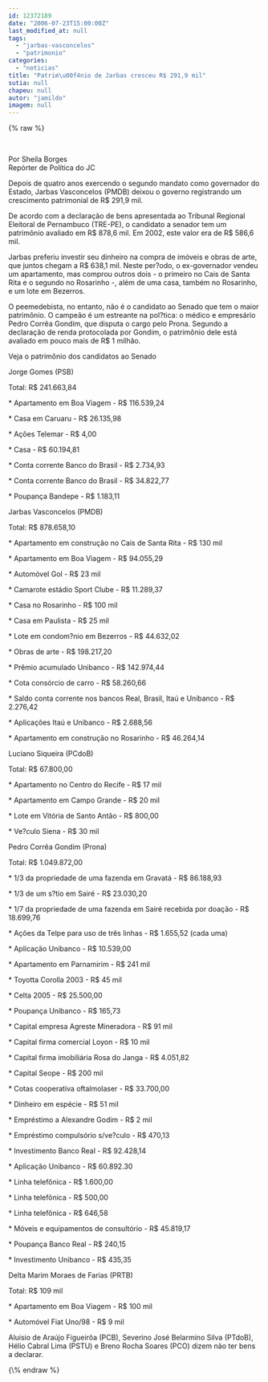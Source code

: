 ```yaml
---
id: 12372189
date: "2006-07-23T15:00:00Z"
last_modified_at: null
tags:
  - "jarbas-vasconcelos"
  - "patrimonio"
categories:
  - "noticias"
title: "Patrim\u00f4nio de Jarbas cresceu R$ 291,9 mil"
sutia: null
chapeu: null
autor: "jamildo"
imagem: null
---
```

{\% raw %}
<p>&nbsp;</p>
<p>Por Sheila Borges<br />Rep&oacute;rter de Pol&iacute;tica do JC</p>
<p>Depois de quatro anos exercendo o segundo mandato como governador do Estado, Jarbas Vasconcelos (PMDB) deixou o governo registrando um crescimento patrimonial de R$ 291,9 mil.</p>
<p>De acordo com a declara&ccedil;&atilde;o de bens apresentada ao Tribunal Regional Eleitoral de Pernambuco (TRE-PE), o candidato a senador tem um patrim&ocirc;nio avaliado em R$ 878,6 mil. Em 2002, este valor era de R$ 586,6 mil.</p>
<p>Jarbas preferiu investir seu dinheiro na compra de im&oacute;veis e obras de arte, que juntos chegam a R$ 638,1 mil. Neste per?odo, o ex-governador vendeu um apartamento, mas comprou outros dois - o primeiro no Cais de Santa Rita e o segundo no Rosarinho -, al&eacute;m de uma casa, tamb&eacute;m no Rosarinho, e um lote em Bezerros.</p>
<p>O peemedebista, no entanto, n&atilde;o &eacute; o candidato ao Senado que tem o maior patrim&ocirc;nio. O campe&atilde;o &eacute; um estreante na pol?tica: o m&eacute;dico e empres&aacute;rio Pedro Corr&ecirc;a Gondim, que disputa o cargo pelo Prona. Segundo a declara&ccedil;&atilde;o de renda protocolada por Gondim, o patrim&ocirc;nio dele est&aacute; avaliado em pouco mais de R$ 1 milh&atilde;o.</p>
<p>Veja o patrim&ocirc;nio dos candidatos ao Senado</p>
<p>Jorge Gomes (PSB)</p>
<p>Total: R$ 241.663,84</p>
<p>* Apartamento em Boa Viagem - R$ 116.539,24</p>
<p>* Casa em Caruaru - R$ 26.135,98</p>
<p>* A&ccedil;&otilde;es Telemar - R$ 4,00</p>
<p>* Casa - R$ 60.194,81</p>
<p>* Conta corrente Banco do Brasil - R$ 2.734,93</p>
<p>* Conta corrente Banco do Brasil - R$ 34.822,77</p>
<p>* Poupan&ccedil;a Bandepe - R$ 1.183,11</p>
<p>Jarbas Vasconcelos (PMDB)</p>
<p>Total: R$ 878.658,10</p>
<p>* Apartamento em constru&ccedil;&atilde;o no Cais de Santa Rita - R$ 130 mil</p>
<p>* Apartamento em Boa Viagem - R$ 94.055,29</p>
<p>* Autom&oacute;vel Gol - R$ 23 mil</p>
<p>* Camarote est&aacute;dio Sport Clube - R$ 11.289,37</p>
<p>* Casa no Rosarinho - R$ 100 mil</p>
<p>* Casa em Paulista - R$ 25 mil</p>
<p>* Lote em condom?nio em Bezerros - R$ 44.632,02</p>
<p>* Obras de arte - R$ 198.217,20</p>
<p>* Pr&ecirc;mio acumulado Unibanco - R$ 142.974,44</p>
<p>* Cota cons&oacute;rcio de carro - R$ 58.260,66</p>
<p>* Saldo conta corrente nos bancos Real, Brasil, Ita&uacute; e Unibanco - R$ 2.276,42</p>
<p>* Aplica&ccedil;&otilde;es Ita&uacute; e Unibanco - R$ 2.688,56</p>
<p>* Apartamento em constru&ccedil;&atilde;o no Rosarinho - R$ 46.264,14</p>
<p>Luciano Siqueira (PCdoB)</p>
<p>Total: R$ 67.800,00</p>
<p>* Apartamento no Centro do Recife - R$ 17 mil</p>
<p>* Apartamento em Campo Grande - R$ 20 mil</p>
<p>* Lote em Vit&oacute;ria de Santo Ant&atilde;o - R$ 800,00</p>
<p>* Ve?culo Siena - R$ 30 mil</p>
<p>Pedro Corr&ecirc;a Gondim (Prona)</p>
<p>Total: R$ 1.049.872,00</p>
<p>* 1/3 da propriedade de uma fazenda em Gravat&aacute; - R$ 86.188,93</p>
<p>* 1/3 de um s?tio em Sair&eacute; - R$ 23.030,20</p>
<p>* 1/7 da propriedade de uma fazenda em Sair&eacute; recebida por doa&ccedil;&atilde;o - R$ 18.699,76</p>
<p>* A&ccedil;&otilde;es da Telpe para uso de tr&ecirc;s linhas - R$ 1.655,52 (cada uma)</p>
<p>* Aplica&ccedil;&atilde;o Unibanco - R$ 10.539,00</p>
<p>* Apartamento em Parnamirim - R$ 241 mil</p>
<p>* Toyotta Corolla 2003 - R$ 45 mil</p>
<p>* Celta 2005 - R$ 25.500,00</p>
<p>* Poupan&ccedil;a Unibanco - R$ 165,73</p>
<p>* Capital empresa Agreste Mineradora - R$ 91 mil</p>
<p>* Capital firma comercial Loyon - R$ 10 mil</p>
<p>* Capital firma imobili&aacute;ria Rosa do Janga - R$ 4.051,82</p>
<p>* Capital Seope - R$ 200 mil</p>
<p>* Cotas cooperativa oftalmolaser - R$ 33.700,00</p>
<p>* Dinheiro em esp&eacute;cie - R$ 51 mil</p>
<p>* Empr&eacute;stimo a Alexandre Godim - R$ 2 mil</p>
<p>* Empr&eacute;stimo compuls&oacute;rio s/ve?culo - R$ 470,13</p>
<p>* Investimento Banco Real - R$ 92.428,14</p>
<p>* Aplica&ccedil;&atilde;o Unibanco - R$ 60.892.30</p>
<p>* Linha telef&ocirc;nica - R$ 1.600,00</p>
<p>* Linha telef&ocirc;nica - R$ 500,00</p>
<p>* Linha telef&ocirc;nica - R$ 646,58</p>
<p>* M&oacute;veis e equipamentos de consult&oacute;rio - R$ 45.819,17</p>
<p>* Poupan&ccedil;a Banco Real - R$ 240,15</p>
<p>* Investimento Unibanco - R$ 435,35</p>
<p>Delta Marim Moraes de Farias (PRTB)</p>
<p>Total: R$ 109 mil</p>
<p>* Apartamento em Boa Viagem - R$ 100 mil</p>
<p>* Autom&oacute;vel Fiat Uno/98 - R$ 9 mil</p>
<p>Aluisio de Ara&uacute;jo Figueir&ocirc;a (PCB), Severino Jos&eacute; Belarmino Silva (PTdoB), H&eacute;lio Cabral Lima (PSTU) e Breno Rocha Soares (PCO) dizem n&atilde;o ter bens a declarar.</p>
{\% endraw %}